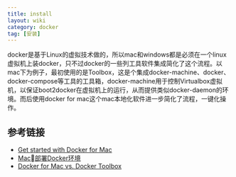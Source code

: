 ```yaml
---
title: install
layout: wiki
category: docker
tag: [安装]
---
```


docker是基于Linux的虚拟技术做的，所以mac和windows都是必须在一个linux虚拟机上装docker，只不过docker的一些列工具软件集成简化了这个流程。以mac下为例子，最初使用的是Toolbox，这是个集成docker-machine、docker、docker-compose等工具的工具箱，docker-machine用于控制Virtualbox虚拟机，以保证boot2docker在虚拟机上的运行，从而提供类似docker-daemon的环境。而后使用docker for mac这个mac本地化软件进一步简化了流程，一键化操作。

## 参考链接

* [Get started with Docker for Mac](https://docs.docker.com/docker-for-mac/)
* [Mac部署Docker环境](http://www.jianshu.com/p/5d3f6b40b132)
* [Docker for Mac vs. Docker Toolbox](https://docs.docker.com/docker-for-mac/docker-toolbox/)